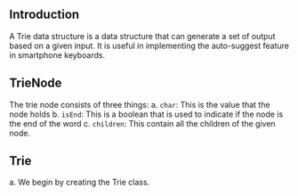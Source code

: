 ## Introduction
A Trie data structure is a data structure that can generate a set of output based on a given input. It is useful in implementing the auto-suggest feature in smartphone keyboards.

## TrieNode
The trie node consists of three things: 
a. `char`: This is the value that the node holds
b. `isEnd`: This is a boolean that is used to indicate if the node is the end of the word
c. `children`: This contain all the children of the given node.

## Trie
a. We begin by creating the Trie class.